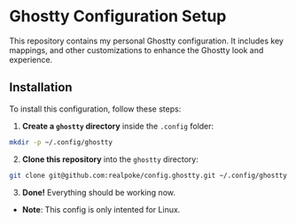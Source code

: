 # Ghostty Configuration Setup

This repository contains my personal Ghostty configuration. It includes key mappings, and other customizations to enhance the Ghostty look and experience.

## Installation

To install this configuration, follow these steps:

1. **Create a `ghostty` directory** inside the `.config` folder:

```bash
mkdir -p ~/.config/ghostty
```

2. **Clone this repository** into the `ghostty` directory:

```bash
git clone git@github.com:realpoke/config.ghostty.git ~/.config/ghostty
```

3. **Done!** Everything should be working now.

- **Note**: This config is only intented for Linux.
